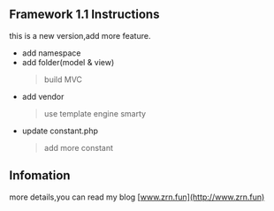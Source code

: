 ## Framework 1.1 Instructions

this is a new version,add more feature.

- add namespace
- add folder(model & view)
    >build MVC
- add vendor
    >use template engine smarty
- update constant.php
    >add more constant

## Infomation

more details,you can read my blog [www.zrn.fun](http://www.zrn.fun)
